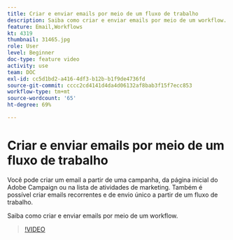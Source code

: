 ```yaml
---
title: Criar e enviar emails por meio de um fluxo de trabalho
description: Saiba como criar e enviar emails por meio de um workflow.
feature: Email,Workflows
kt: 4319
thumbnail: 31465.jpg
role: User
level: Beginner
doc-type: feature video
activity: use
team: DOC
exl-id: cc5d1bd2-a416-4df3-b12b-b1f9de4736fd
source-git-commit: cccc2cd4141d4da4d06132af8bab3f15f7ecc853
workflow-type: tm+mt
source-wordcount: '65'
ht-degree: 69%

---
```


# Criar e enviar emails por meio de um fluxo de trabalho

Você pode criar um email a partir de uma campanha, da página inicial do Adobe Campaign ou na lista de atividades de marketing. Também é possível criar emails recorrentes e de envio único a partir de um fluxo de trabalho.

Saiba como criar e enviar emails por meio de um workflow.

>[!VIDEO](https://video.tv.adobe.com/v/31465?quality=12)

